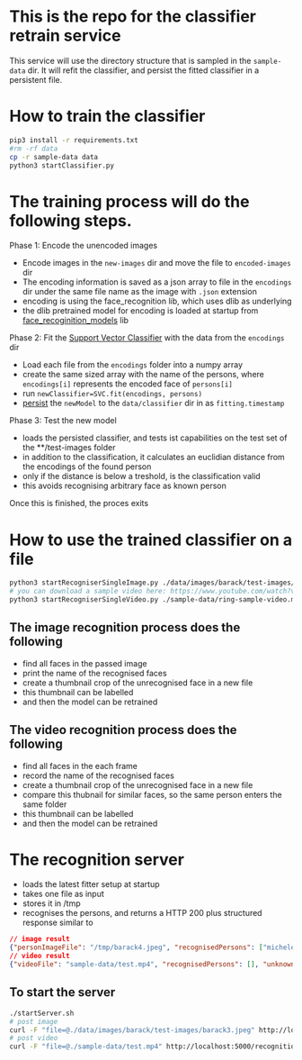 # This is the repo for the classifier retrain service

This service will use the directory structure that is sampled in the `sample-data` dir. It will refit the classifier, and persist the fitted classifier in a persistent file. 

# How to train the classifier
```bash
pip3 install -r requirements.txt
#rm -rf data
cp -r sample-data data
python3 startClassifier.py
```

# The training process will do the following steps.

Phase 1: Encode the unencoded images
* Encode images in the `new-images` dir and move the file to `encoded-images` dir
* The encoding information is saved as a json array to file in the `encodings` dir under the same file name as the image with `.json` extension
* encoding is using the face_recognition lib, which uses dlib as underlying
* the dlib pretrained model for encoding is loaded at startup from [face_recoginition_models](https://github.com/ageitgey/face_recognition_models/tree/master/face_recognition_models/models) lib


Phase 2: Fit the [Support Vector Classifier](https://scikit-learn.org/stable/modules/svm.html#svm-classification) with the data from the `encodings` dir
* Load each file from the `encodings` folder into a numpy array
* create the same sized array with the name of the persons, where `encodings[i]` represents the encoded face of `persons[i]`
* run `newClassifier=SVC.fit(encodings, persons)`
* [persist](https://scikit-learn.org/stable/modules/model_persistence.html) the `newModel` to the `data/classifier` dir in as `fitting.timestamp` 

Phase 3: Test the new model
* loads the persisted classifier, and tests ist capabilities on the test set of the **/test-images folder
* in addition to the classification, it calculates an euclidian distance from the encodings of the found person
* only if the distance is below a treshold, is the classification valid
* this avoids recognising arbitrary face as known person


Once this is finished, the proces exits

# How to use the trained classifier on a file
```bash
python3 startRecogniserSingleImage.py ./data/images/barack/test-images/barack4.jpeg
# you can download a sample video here: https://www.youtube.com/watch?v=4P-4PlwTcoE
python3 startRecogniserSingleVideo.py ./sample-data/ring-sample-video.mp4
```

## The image recognition process does the following
* find all faces in the passed image
* print the name of the recognised faces
* create a thumbnail crop of the unrecognised face in a new file
* this thumbnail can be labelled
* and then the model can be retrained

## The video recognition process does the following
* find all faces in the each frame
* record the name of the recognised faces
* create a thumbnail crop of the unrecognised face in a new file
* compare this thubnail for similar faces, so the same person enters the same folder
* this thumbnail can be labelled
* and then the model can be retrained


# The recognition server
* loads the latest fitter setup at startup
* takes one file as input
* stores it in /tmp
* recognises the persons, and returns a HTTP 200 plus structured response similar to
```json
// image result
{"personImageFile": "/tmp/barack4.jpeg", "recognisedPersons": ["michele", "barack"], "unknownPersons": []}
// video result
{"videoFile": "sample-data/test.mp4", "recognisedPersons": [], "unknownPersons": [{"name": "unknown-1", "images": 2}, {"name": "unknown-2", "images": 2}, {"name": "unknown-3", "images": 1}]}
```

## To start the server 
```bash
./startServer.sh
# post image
curl -F "file=@./data/images/barack/test-images/barack3.jpeg" http://localhost:5000/recognition/singe-image
# post video
curl -F "file=@./sample-data/test.mp4" http://localhost:5000/recognition/singe-video

```
